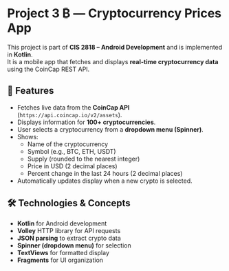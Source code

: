 # Project 3 ₿ — Cryptocurrency Prices App  

This project is part of **CIS 2818 – Android Development** and is implemented in **Kotlin**.  
It is a mobile app that fetches and displays **real-time cryptocurrency data** using the CoinCap REST API.  


## 📌 Features  
- Fetches live data from the **CoinCap API** (`https://api.coincap.io/v2/assets`).  
- Displays information for **100+ cryptocurrencies**.  
- User selects a cryptocurrency from a **dropdown menu (Spinner)**.  
- Shows:  
  - Name of the cryptocurrency  
  - Symbol (e.g., BTC, ETH, USDT)  
  - Supply (rounded to the nearest integer)  
  - Price in USD (2 decimal places)  
  - Percent change in the last 24 hours (2 decimal places)  
- Automatically updates display when a new crypto is selected.  


## 🛠️ Technologies & Concepts  
- **Kotlin** for Android development  
- **Volley** HTTP library for API requests  
- **JSON parsing** to extract crypto data  
- **Spinner (dropdown menu)** for selection  
- **TextViews** for formatted display  
- **Fragments** for UI organization  
